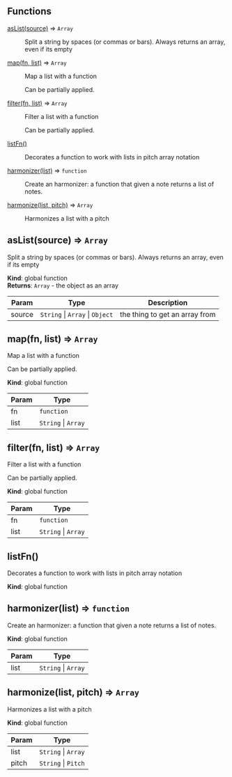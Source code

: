 ## Functions

<dl>
<dt><a href="#asList">asList(source)</a> ⇒ <code>Array</code></dt>
<dd><p>Split a string by spaces (or commas or bars). Always returns an array, even if its empty</p>
</dd>
<dt><a href="#map">map(fn, list)</a> ⇒ <code>Array</code></dt>
<dd><p>Map a list with a function</p>
<p>Can be partially applied.</p>
</dd>
<dt><a href="#filter">filter(fn, list)</a> ⇒ <code>Array</code></dt>
<dd><p>Filter a list with a function</p>
<p>Can be partially applied.</p>
</dd>
<dt><a href="#listFn">listFn()</a></dt>
<dd><p>Decorates a function to work with lists in pitch array notation</p>
</dd>
<dt><a href="#harmonizer">harmonizer(list)</a> ⇒ <code>function</code></dt>
<dd><p>Create an harmonizer: a function that given a note returns a list of notes.</p>
</dd>
<dt><a href="#harmonize">harmonize(list, pitch)</a> ⇒ <code>Array</code></dt>
<dd><p>Harmonizes a list with a pitch</p>
</dd>
</dl>

<a name="asList"></a>

## asList(source) ⇒ <code>Array</code>
Split a string by spaces (or commas or bars). Always returns an array, even if its empty

**Kind**: global function  
**Returns**: <code>Array</code> - the object as an array  

| Param | Type | Description |
| --- | --- | --- |
| source | <code>String</code> &#124; <code>Array</code> &#124; <code>Object</code> | the thing to get an array from |

<a name="map"></a>

## map(fn, list) ⇒ <code>Array</code>
Map a list with a function

Can be partially applied.

**Kind**: global function  

| Param | Type |
| --- | --- |
| fn | <code>function</code> | 
| list | <code>String</code> &#124; <code>Array</code> | 

<a name="filter"></a>

## filter(fn, list) ⇒ <code>Array</code>
Filter a list with a function

Can be partially applied.

**Kind**: global function  

| Param | Type |
| --- | --- |
| fn | <code>function</code> | 
| list | <code>String</code> &#124; <code>Array</code> | 

<a name="listFn"></a>

## listFn()
Decorates a function to work with lists in pitch array notation

**Kind**: global function  
<a name="harmonizer"></a>

## harmonizer(list) ⇒ <code>function</code>
Create an harmonizer: a function that given a note returns a list of notes.

**Kind**: global function  

| Param | Type |
| --- | --- |
| list | <code>String</code> &#124; <code>Array</code> | 

<a name="harmonize"></a>

## harmonize(list, pitch) ⇒ <code>Array</code>
Harmonizes a list with a pitch

**Kind**: global function  

| Param | Type |
| --- | --- |
| list | <code>String</code> &#124; <code>Array</code> | 
| pitch | <code>String</code> &#124; <code>Pitch</code> | 

